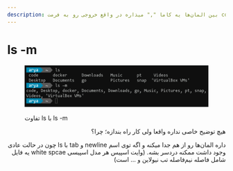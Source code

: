 ```yaml
---
description: بین المان‌ها یه کاما "," میذاره در واقع خروجی رو به فرمت comma-separated میکنه
---
```


# ls -m



<figure><img src="../../.gitbook/assets/image (10).png" alt=""><figcaption><p>تفاوت ls با  ls -m</p></figcaption></figure>

<p align="right">هیچ توضیح خاصی نداره واقعا  ولی کار راه بندازه؛ چرا؟ </p>

<p align="right">چون در حالت عادی ls با tab و newline داره المان‌ها رو از هم جدا میکنه و اگه توی اسم یه فایل white spcae وجود داشت ممکنه دردسر بشه. (وایت اسپیس هر مدل اسپیسی شامل فاصله نیم‌فاصله تب نیولاین و ... است)</p>

